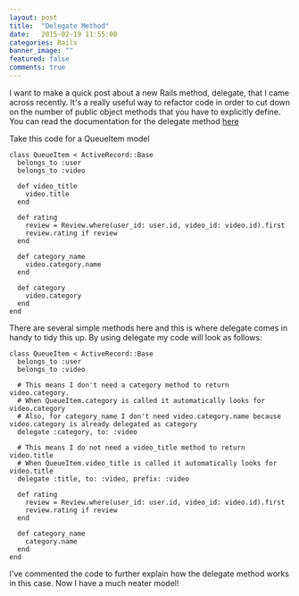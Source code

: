```yaml
---
layout: post
title:  "Delegate Method"
date:   2015-02-19 11:55:00
categories: Rails
banner_image: ""
featured: false
comments: true
---
```


I want to make a quick post about a new Rails method, delegate, that I came across recently.  It's a really useful way to refactor code in order to cut down on the number of public object methods that you have to explicitly define. You can read the documentation for the delegate method [here](http://api.rubyonrails.org/classes/Module.html#method-i-delegate)

<!--more-->

Take this code for a QueueItem model

    class QueueItem < ActiveRecord::Base
      belongs_to :user
      belongs_to :video

      def video_title
        video.title
      end

      def rating
        review = Review.where(user_id: user.id, video_id: video.id).first
        review.rating if review
      end

      def category_name
        video.category.name
      end

      def category
        video.category
      end
    end

There are several simple methods here and this is where delegate comes in handy to tidy this up.  By using delegate my code will look as follows:

    class QueueItem < ActiveRecord::Base
      belongs_to :user
      belongs_to :video

      # This means I don't need a category method to return video.category.
      # When QueueItem.category is called it automatically looks for video.category
      # Also, for category_name I don't need video.category.name because video.category is already delegated as category
      delegate :category, to: :video

      # This means I do not need a video_title method to return video.title
      # When QueueItem.video_title is called it automatically looks for video.title
      delegate :title, to: :video, prefix: :video

      def rating
        review = Review.where(user_id: user.id, video_id: video.id).first
        review.rating if review
      end

      def category_name
        category.name
      end
    end

I've commented the code to further explain how the delegate method works in this case. Now I have a much neater model!
